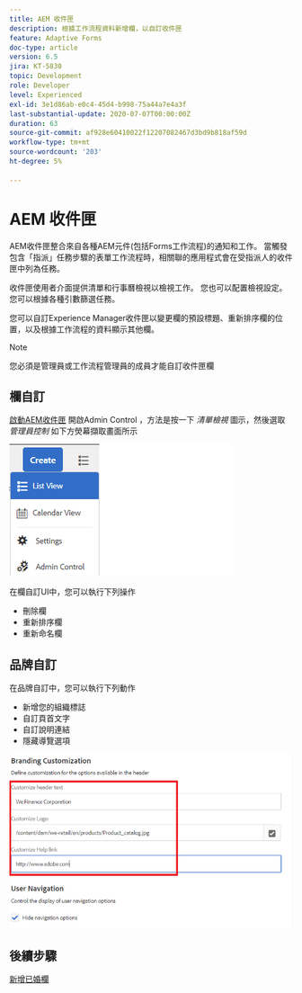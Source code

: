 ```yaml
---
title: AEM 收件匣
description: 根據工作流程資料新增欄，以自訂收件匣
feature: Adaptive Forms
doc-type: article
version: 6.5
jira: KT-5830
topic: Development
role: Developer
level: Experienced
exl-id: 3e1d86ab-e0c4-45d4-b998-75a44a7e4a3f
last-substantial-update: 2020-07-07T00:00:00Z
duration: 63
source-git-commit: af928e60410022f12207082467d3bd9b818af59d
workflow-type: tm+mt
source-wordcount: '203'
ht-degree: 5%

---
```


# AEM 收件匣

AEM收件匣整合來自各種AEM元件(包括Forms工作流程)的通知和工作。 當觸發包含「指派」任務步驟的表單工作流程時，相關聯的應用程式會在受指派人的收件匣中列為任務。

收件匣使用者介面提供清單和行事曆檢視以檢視工作。 您也可以配置檢視設定。 您可以根據各種引數篩選任務。

您可以自訂Experience Manager收件匣以變更欄的預設標題、重新排序欄的位置，以及根據工作流程的資料顯示其他欄。

>[!NOTE]
>
>您必須是管理員或工作流程管理員的成員才能自訂收件匣欄

## 欄自訂

[啟動AEM收件匣](http://localhost:4502/aem/inbox)
開啟Admin Control ，方法是按一下 _清單檢視_ 圖示，然後選取 _管理員控制_ 如下方熒幕擷取畫面所示

![admin-control](assets/open-customization.png)

在欄自訂UI中，您可以執行下列操作

* 刪除欄
* 重新排序欄
* 重新命名欄

## 品牌自訂

在品牌自訂中，您可以執行下列動作

* 新增您的組織標誌
* 自訂頁首文字
* 自訂說明連結
* 隱藏導覽選項

![收件匣品牌](assets/branding-customization.PNG)

## 後續步驟

[新增已婚欄](./add-married-column.md)
